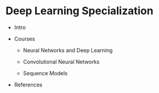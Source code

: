 # Deep Learning Specialization

* Intro


* Courses
    * Neural Networks and Deep Learning

    * Convolutional Neural Networks

    * Sequence Models

* References
